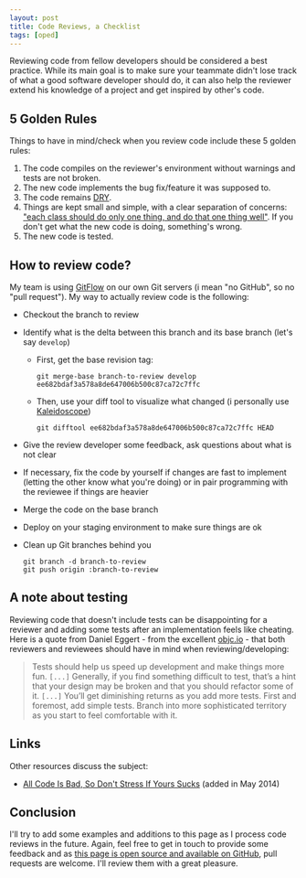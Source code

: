 ```yaml
---
layout: post
title: Code Reviews, a Checklist
tags: [oped]
---
```


Reviewing code from fellow developers should be considered a best practice.
While its main goal is to make sure your teammate didn't lose track of what a
good software developer should do, it can also help the reviewer extend his
knowledge of a project and get inspired by other's code.

## 5 Golden Rules

Things to have in mind/check when you review code include these 5 golden rules:

1. The code compiles on the reviewer's environment without warnings and tests
   are not broken.
1. The new code implements the bug fix/feature it was supposed to.
1. The code remains [DRY][2].
1. Things are kept small and simple, with a clear separation of concerns: ["each
   class should do only one thing, and do that one thing well"][3]. If you don't
   get what the new code is doing, something's wrong.
1. The new code is tested.

## How to review code?

My team is using [GitFlow][4] on our own Git servers (i mean "no GitHub", so no
"pull request"). My way to actually review code is the following:

- Checkout the branch to review
- Identify what is the delta between this branch and its base branch (let's say
  `develop`)

  - First, get the base revision tag:

    ```
    git merge-base branch-to-review develop
    ee682bdaf3a578a8de647006b500c87ca72c7ffc
    ```

  - Then, use your diff tool to visualize what changed (i personally use
    [Kaleidoscope][5])

    ```
    git difftool ee682bdaf3a578a8de647006b500c87ca72c7ffc HEAD
    ```

- Give the review developer some feedback, ask questions about what is not clear
- If necessary, fix the code by yourself if changes are fast to implement
  (letting the other know what you're doing) or in pair programming with the
  reviewee if things are heavier
- Merge the code on the base branch
- Deploy on your staging environment to make sure things are ok
- Clean up Git branches behind you

  ```shell
  git branch -d branch-to-review
  git push origin :branch-to-review
  ```

## A note about testing

Reviewing code that doesn't include tests can be disappointing for a reviewer
and adding some tests after an implementation feels like cheating. Here is a
quote from Daniel Eggert - from the excellent [objc.io][1] - that both reviewers
and reviewees should have in mind when reviewing/developing:

> Tests should help us speed up development and make things more fun. `[...]`
> Generally, if you find something difficult to test, that’s a hint that your
> design may be broken and that you should refactor some of it. `[...]` You’ll
> get diminishing returns as you add more tests. First and foremost, add simple
> tests. Branch into more sophisticated territory as you start to feel
> comfortable with it.

## Links

Other resources discuss the subject:

- [All Code Is Bad, So Don't Stress If Yours Sucks][11] (added in May 2014)

## Conclusion

I'll try to add some examples and additions to this page as I process code
reviews in the future. Again, feel free to get in touch to provide some feedback
and as [this page is open source and available on GitHub][6], pull requests are
welcome. I'll review them with a great pleasure.

[1]: http://www.objc.io/issue-1/testing-view-controllers.html
[2]: http://en.wikipedia.org/wiki/Don%27t_repeat_yourself
[3]: http://en.wikipedia.org/wiki/Single_responsibility_principle
[4]: https://github.com/nvie/gitflow
[5]: http://www.kaleidoscopeapp.com/
[6]:
  https://github.com/dirtyhenry/tech-articles/blob/master/_posts/2013-08-01-code-review-checklist.md
[7]: https://github.com/dirtyhenry/tech-articles
[11]:
  http://lifehacker.com/all-code-is-bad-so-dont-stress-if-yours-sucks-1569821801
